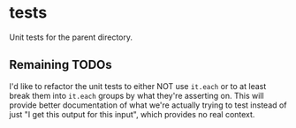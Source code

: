 # __tests__

Unit tests for the parent directory.

## Remaining TODOs

I'd like to refactor the unit tests to either NOT use `it.each` or to at least break them into `it.each` groups by what they're asserting on. This will provide better documentation of what we're actually trying to test instead of just "I get this output for this input", which provides no real context. 